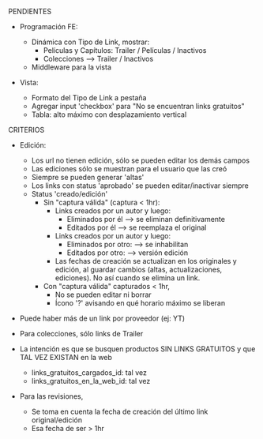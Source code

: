 PENDIENTES
- Programación FE:
	- Dinámica con Tipo de Link, mostrar:
		- Películas y Capítulos: Trailer / Películas / Inactivos
		- Colecciones --> Trailer / Inactivos
	- Middleware para la vista

- Vista:
	- Formato del Tipo de Link a pestaña
	- Agregar input 'checkbox' para "No se encuentran links gratuitos"
	- Tabla: alto máximo con desplazamiento vertical

CRITERIOS
- Edición: 
	- Los url no tienen edición, sólo se pueden editar los demás campos
	- Las ediciones sólo se muestran para el usuario que las creó
	- Siempre se pueden generar 'altas'
	- Los links con status 'aprobado' se pueden editar/inactivar siempre
	- Status 'creado/edición'
		- Sin "captura válida" (captura < 1hr):
			- Links creados por un autor y luego:
				- Eliminados por él	--> se eliminan definitivamente
				- Editados por él	--> se reemplaza el original
			- Links creados por un autor y luego:
				- Eliminados por otro:	--> se  inhabilitan
				- Editados por otro: 	--> versión edición
			- Las fechas de creación se actualizan en los originales y edición, al guardar cambios (altas, actualizaciones, ediciones). No así cuando se elimina un link.
		- Con "captura válida" capturados < 1hr,
			- No se pueden editar ni borrar
			- Ícono '?' avisando en qué horario máximo se liberan

- Puede haber más de un link por proveedor (ej: YT)
- Para colecciones, sólo links de Trailer
- La intención es que se busquen productos SIN LINKS GRATUITOS y que TAL VEZ EXISTAN en la web
	- links_gratuitos_cargados_id: tal vez
	- links_gratuitos_en_la_web_id: tal vez
- Para las revisiones, 
	- Se toma en cuenta la fecha de creación del último link original/edición
	- Esa fecha de ser > 1hr

